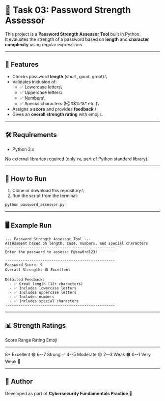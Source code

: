 # 🔑 Task 03: Password Strength Assessor

This project is a **Password Strength Assessor Tool** built in Python.\
It evaluates the strength of a password based on **length** and
**character complexity** using regular expressions.

------------------------------------------------------------------------

## 📌 Features

-   Checks password **length** (short, good, great).\
-   Validates inclusion of:
    -   ✅ Lowercase letters\
    -   ✅ Uppercase letters\
    -   ✅ Numbers\
    -   ✅ Special characters (!@#\$%\^&\* etc.)\
-   Assigns a **score** and provides **feedback**.\
-   Gives an **overall strength rating** with emojis.

------------------------------------------------------------------------

## 🛠️ Requirements

-   Python 3.x

No external libraries required (only `re`, part of Python standard
library).

------------------------------------------------------------------------

## 🚀 How to Run

1.  Clone or download this repository.\
2.  Run the script from the terminal:

``` bash
python password_assessor.py
```

------------------------------------------------------------------------

## 🖥️ Example Run

    --- Password Strength Assessor Tool ---
    Assessment based on length, case, numbers, and special characters.
    --------------------------------------------------
    Enter the password to assess: P@ssw0rd123!

    --------------------------------------------------
    Password Score: 9
    Overall Strength: 🟢 Excellent

    Detailed Feedback:
      - ✅ Great length (12+ characters)
      - ✅ Includes lowercase letters
      - ✅ Includes uppercase letters
      - ✅ Includes numbers
      - ✅ Includes special characters
    --------------------------------------------------

------------------------------------------------------------------------

## 📊 Strength Ratings

  Score Range   Rating      Emoji
  ------------- ----------- -------
  8+            Excellent   🟢
  6--7          Strong      ✅
  4--5          Moderate    🟡
  2--3          Weak        🟠
  0--1          Very Weak   🔴

------------------------------------------------------------------------

## 📌 Author

Developed as part of **Cybersecurity Fundamentals Practice** 🚀
